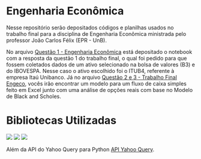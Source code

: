 # Engenharia Econômica
 Nesse repositório serão depositados códigos e planilhas usados no trabalho final para a disciplina de Engenharia Econômica ministrada pelo professor João Carlos Félix (EPR - UnB).
 
No arquivo [Questão 1 - Engenharia Econômica](https://github.com/luizmarioags/Engenharia_Economica/blob/main/Quest%C3%A3o1_Trab_Engeco.ipynb) está depositado o notebook com a resposta da questão 1 do trabalho final, o qual foi pedido para que fossem coletados dados de um ativo selecionado na bolsa de valores (B3) e do IBOVESPA. Nesse caso o ativo escolhido foi o ITUB4, referente à empresa Itaú Unibanco. 
Já no arquivo [Questão 2 e 3 - Trabalho Final Engeco](https://github.com/luizmarioags/Engenharia_Economica/blob/main/Quest%C3%A3o%202%20e%203%20-%20Trabalho%20Final%20-%20Engeco%20.xlsx), vocês irão encontrar um modelo para um fluxo de caixa simples feito em Excel junto com uma análise de opções reais com base no Modelo de Black and Scholes. 

# Bibliotecas Utilizadas
<img src="https://img.shields.io/badge/Numpy-4F0599?style=for-the-badge&logo=numpy&logoColor=white" />
<img src="https://img.shields.io/badge/Pandas-2C2D72?style=for-the-badge&logo=pandas&logoColor=white" />
<img src="https://img.shields.io/badge/SciPy-654FF0?style=for-the-badge&logo=SciPy&logoColor=white" />

Além da API do Yahoo Query para Python [API Yahoo Query]( https://github.com/dpguthrie/yahooquery).

